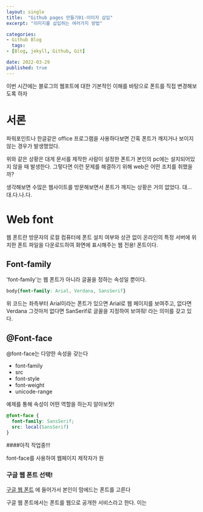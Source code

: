 ```yaml
---
layout: single
title:  "Github pages 만들기01-이미지 삽입"
excerpt: "이미지를 삽입하는 여러가지 방법"

categories:
- Github Blog
  tags:
- [Blog, jekyll, Github, Git]

date: 2022-03-29
published: true
---
```

이번 시간에는 블로그의 웹포트에 대한 기본적인 이해를 바탕으로 폰트를 직접 변경해보도록 하자
# 서론
파워포인트나 한글같은 office 프로그램을 사용하다보면 간혹 폰트가 깨지거나 보이지 않는 경우가 발생했었다.

위와 같은 상황은 대게 문서를 제작한 사람이 설정한 폰트가 본인의 pc에는 설치되어있지 않을 때 발생한다.
그렇다면 이런 문제를 해결하기 위해 web은 어떤 조치를 취했을까?

생각해보면 수많은 웹사이트를 방문해보면서 폰트가 깨지는 상황은 거의 없었다.
대...대.다.나.다.

# Web font

웹 폰트란 방문자의 로컬 컴퓨터에 폰트 설치 여부와 상관 없이 온라인의 특정 서버에 위치한 폰트 파일을 다운로드하여 화면에 표시해주는 웹 전용! 폰트이다.

## Font-family

'font-family'는 웹 폰트가 아니라 글꼴을 정하는 속성일 뿐이다.
```css
body{font-family: Arial, Verdana, SansSerif}
```
위 코드는 좌측부터 Arial이라는 폰트가 있으면 Arial로 웹 페이지를 보여주고, 없다면 Verdana 그것마저 없다면 SanSerif로 글꼴을 지정하여 보여줘!
 라는 의미를 갖고 있다.

## @Font-face
@font-face는 다양한 속성을 갖는다
- font-family
- src
- font-style
- font-weight
- unicode-range

예제를 통해 속성이 어떤 역할을 하는지 알아보쟛!

```css
@font-face {
  font-family: SansSerif;
  src: local(SansSerif)
}
```
####아직 작업중!!!

font-face를 사용하여 웹페이지 제작자가 원
### 구글 웹 폰트 선택!
[구글 웹 폰트](https://fonts.google.com/) 에 들어가서 본인이 맘에드는 폰트를 고른다

구글 웹 폰트에서는 폰트를 웹으로 공개한 서비스라고 한다. 이는 